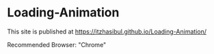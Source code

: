 # Loading-Animation



This site is published at https://itzhasibul.github.io/Loading-Animation/




Recommended Browser: "Chrome"

